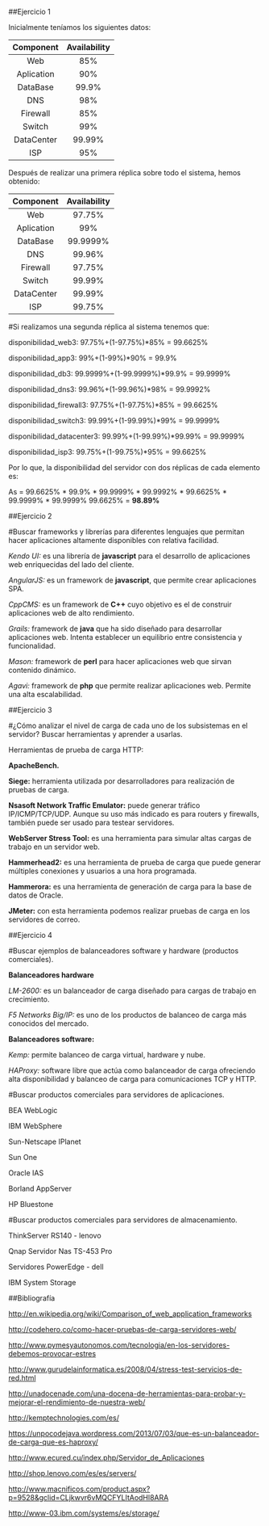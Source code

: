 ##Ejercicio 1

Inicialmente teníamos los siguientes datos:

|Component	|	Availability|
|:---------:|:------------:|
|Web			|	85%			|
|Aplication |  90%			|
|DataBase   |  99.9%			|
|DNS			|  98%			|
|Firewall	|	85%			|
|Switch		|	99%			|
|DataCenter	|	99.99%		|
|ISP			|	95%			|

Después de realizar una primera réplica sobre todo el sistema, hemos obtenido:

|Component	|	Availability|
|:---------:|:------------:|
|Web			|	97.75%		|
|Aplication |  99%			|
|DataBase   |  99.9999%		|
|DNS			|  99.96%		|
|Firewall	|	97.75%		|
|Switch		|	99.99%		|
|DataCenter	|	99.99%		|
|ISP			|	99.75%		|


#Si realizamos una segunda réplica al sistema tenemos que:


disponibilidad_web3: 97.75%+(1-97.75%)*85% = 99.6625%

disponibilidad_app3: 99%+(1-99%)*90% = 99.9%

disponibilidad_db3: 99.9999%+(1-99.9999%)*99.9% = 99.9999% 

disponibilidad_dns3: 99.96%+(1-99.96%)*98% = 99.9992%

disponibilidad_firewall3: 97.75%+(1-97.75%)*85% = 99.6625%

disponibilidad_switch3: 99.99%+(1-99.99%)*99% = 99.9999%

disponibilidad_datacenter3: 99.99%+(1-99.99%)*99.99% = 99.9999%

disponibilidad_isp3: 99.75%+(1-99.75%)*95% = 99.6625%

Por lo que, la disponibilidad del servidor con dos réplicas de cada elemento es:

As = 99.6625% * 99.9% * 99.9999% * 99.9992% * 99.6625% * 99.9999% * 99.9999% 99.6625% = **98.89%**

##Ejercicio 2

#Buscar frameworks y librerías para diferentes lenguajes que permitan hacer aplicaciones altamente disponibles con relativa facilidad.

*Kendo UI:* es una librería de **javascript** para el desarrollo de aplicaciones web
enriquecidas del lado del cliente.

*AngularJS:* es un framework de **javascript**, que permite crear aplicaciones SPA.

*CppCMS:* es un framework de **C++** cuyo objetivo es el de construir aplicaciones web
de alto rendimiento.

*Grails:* framework de **java** que ha sido diseñado para desarrollar aplicaciones web. Intenta
establecer un equilibrio entre consistencia y funcionalidad.

*Mason:* framework de **perl** para hacer aplicaciones web que sirvan contenido dinámico.

*Agavi:* framework de **php** que permite realizar aplicaciones web. Permite una alta escalabilidad.

##Ejercicio 3

#¿Cómo analizar el nivel de carga de cada uno de los subsistemas en el servidor? Buscar herramientas y aprender a usarlas.

Herramientas de prueba de carga HTTP:

**ApacheBench.**

**Siege:** herramienta utilizada por desarrolladores para realización de pruebas de carga.

**Nsasoft Network Traffic Emulator:** puede generar tráfico IP/ICMP/TCP/UDP. Aunque su uso más
indicado es para routers y firewalls, también puede ser usado para testear servidores.

**WebServer Stress Tool:** es una herramienta para simular altas cargas de trabajo en un servidor web.

**Hammerhead2:** es una herramienta de prueba de carga que puede generar múltiples conexiones y usuarios
a una hora programada.

**Hammerora:** es una herramienta de generación de carga para la base de datos de Oracle.

**JMeter:** con esta herramienta podemos realizar pruebas de carga en los servidores de correo.


##Ejercicio 4

#Buscar ejemplos de balanceadores software y hardware (productos comerciales).

**Balanceadores hardware**

*LM-2600:* es un balanceador de carga diseñado para cargas de trabajo en crecimiento.

*F5 Networks Big/IP:* es uno de los productos de balanceo de carga más conocidos del mercado.

**Balanceadores software:**

*Kemp:* permite balanceo de carga virtual, hardware y nube.

*HAProxy:* software libre que actúa como balanceador de carga ofreciendo alta disponibilidad y balanceo
de carga para comunicaciones TCP y HTTP.

#Buscar productos comerciales para servidores de aplicaciones.

BEA WebLogic

IBM WebSphere

Sun-Netscape IPlanet

Sun One

Oracle IAS

Borland AppServer

HP Bluestone

#Buscar productos comerciales para servidores de almacenamiento.

ThinkServer RS140 - lenovo

Qnap Servidor Nas TS-453 Pro

Servidores PowerEdge - dell

IBM System Storage 

##Bibliografía

http://en.wikipedia.org/wiki/Comparison_of_web_application_frameworks

http://codehero.co/como-hacer-pruebas-de-carga-servidores-web/

http://www.pymesyautonomos.com/tecnologia/en-los-servidores-debemos-provocar-estres

http://www.gurudelainformatica.es/2008/04/stress-test-servicios-de-red.html

http://unadocenade.com/una-docena-de-herramientas-para-probar-y-mejorar-el-rendimiento-de-nuestra-web/

http://kemptechnologies.com/es/

https://unpocodejava.wordpress.com/2013/07/03/que-es-un-balanceador-de-carga-que-es-haproxy/

http://www.ecured.cu/index.php/Servidor_de_Aplicaciones

http://shop.lenovo.com/es/es/servers/

http://www.macnificos.com/product.aspx?p=9528&gclid=CLjkwvr6vMQCFYLItAodHl8ARA

http://www-03.ibm.com/systems/es/storage/
